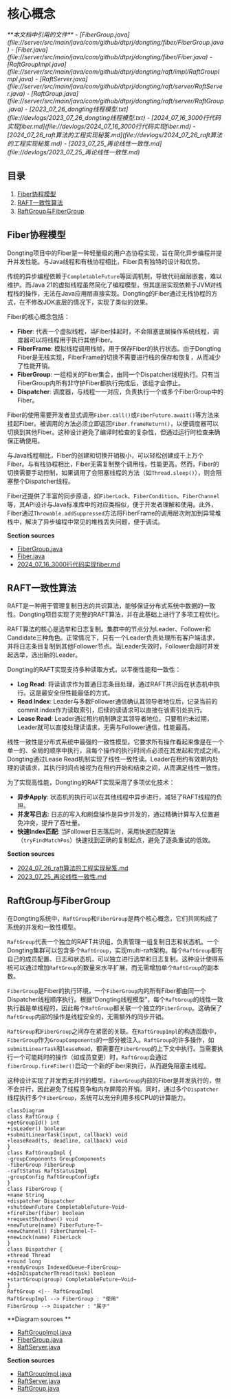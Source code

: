 # 核心概念

<cite>
**本文档中引用的文件**  
- [FiberGroup.java](file://server/src/main/java/com/github/dtprj/dongting/fiber/FiberGroup.java)
- [Fiber.java](file://server/src/main/java/com/github/dtprj/dongting/fiber/Fiber.java)
- [RaftGroupImpl.java](file://server/src/main/java/com/github/dtprj/dongting/raft/impl/RaftGroupImpl.java)
- [RaftServer.java](file://server/src/main/java/com/github/dtprj/dongting/raft/server/RaftServer.java)
- [RaftGroup.java](file://server/src/main/java/com/github/dtprj/dongting/raft/server/RaftGroup.java)
- [2023_07_26_dongting线程模型.txt](file://devlogs/2023_07_26_dongting线程模型.txt)
- [2024_07_16_3000行代码实现fiber.md](file://devlogs/2024_07_16_3000行代码实现fiber.md)
- [2024_07_26_raft算法的工程实现秘笈.md](file://devlogs/2024_07_26_raft算法的工程实现秘笈.md)
- [2023_07_25_再论线性一致性.md](file://devlogs/2023_07_25_再论线性一致性.md)
</cite>

## 目录
1. [Fiber协程模型](#fiber协程模型)
2. [RAFT一致性算法](#raft一致性算法)
3. [RaftGroup与FiberGroup](#raftgroup与fibergroup)

## Fiber协程模型

Dongting项目中的Fiber是一种轻量级的用户态协程实现，旨在简化异步编程并提升并发性能。与Java线程和有栈协程相比，Fiber具有独特的设计和优势。

传统的异步编程依赖于`CompletableFuture`等回调机制，导致代码层层嵌套，难以维护。而Java 21的虚拟线程虽然简化了编程模型，但其底层实现依赖于JVM对线程栈的操作，无法在Java应用层直接实现。Dongting的Fiber通过无栈协程的方式，在不修改JDK底层的情况下，实现了类似的效果。

Fiber的核心概念包括：
- **Fiber**: 代表一个虚拟线程，当Fiber挂起时，不会阻塞底层操作系统线程，调度器可以将线程用于执行其他Fiber。
- **FiberFrame**: 模拟线程调用栈帧，用于保存Fiber的执行状态。由于Dongting Fiber是无栈实现，FiberFrame的切换不需要进行栈的保存和恢复，从而减少了性能开销。
- **FiberGroup**: 一组相关的Fiber集合，由同一个Dispatcher线程执行。只有当FiberGroup内所有非守护Fiber都执行完成后，该组才会停止。
- **Dispatcher**: 调度器，与线程一一对应，负责执行一个或多个FiberGroup中的Fiber。

Fiber的使用需要开发者显式调用`Fiber.call()`或`FiberFuture.await()`等方法来挂起Fiber。被调用的方法必须立即返回`Fiber.frameReturn()`，以便调度器可以切换到其他Fiber。这种设计避免了编译时检查的复杂性，但通过运行时检查来确保正确使用。

与Java线程相比，Fiber的创建和切换开销极小，可以轻松创建成千上万个Fiber。与有栈协程相比，Fiber无需复制整个调用栈，性能更高。然而，Fiber的切换需要手动控制，如果调用了会阻塞线程的方法（如`Thread.sleep()`），则会阻塞整个Dispatcher线程。

Fiber还提供了丰富的同步原语，如`FiberLock`、`FiberCondition`、`FiberChannel`等，其API设计与Java标准库中的对应类相似，便于开发者理解和使用。此外，Fiber通过`Throwable.addSuppressed`方法将FiberFrame的调用层次附加到异常堆栈中，解决了异步编程中常见的堆栈丢失问题，便于调试。

**Section sources**
- [FiberGroup.java](file://server/src/main/java/com/github/dtprj/dongting/fiber/FiberGroup.java)
- [Fiber.java](file://server/src/main/java/com/github/dtprj/dongting/fiber/Fiber.java)
- [2024_07_16_3000行代码实现fiber.md](file://devlogs/2024_07_16_3000行代码实现fiber.md)

## RAFT一致性算法

RAFT是一种用于管理复制日志的共识算法，能够保证分布式系统中数据的一致性。Dongting项目实现了完整的RAFT算法，并在此基础上进行了多项工程优化。

RAFT算法的核心是选举和日志复制。集群中的节点分为Leader、Follower和Candidate三种角色。正常情况下，只有一个Leader负责处理所有客户端请求，并将日志条目复制到其他Follower节点。当Leader失效时，Follower会超时并发起选举，选出新的Leader。

Dongting的RAFT实现支持多种读取方式，以平衡性能和一致性：
- **Log Read**: 将读请求作为普通日志条目处理，通过RAFT共识后在状态机中执行。这是最安全但性能最低的方式。
- **Read Index**: Leader与多数Follower通信确认其领导者地位后，记录当前的commit index作为读取索引，后续的读请求可以直接在该索引处执行。
- **Lease Read**: Leader通过租约机制确定其领导者地位。只要租约未过期，Leader就可以直接处理读请求，无需与Follower通信，性能最高。

线性一致性是分布式系统中最强的一致性模型。它要求所有操作看起来像是在一个单一的、全局的顺序中执行，且每个操作的执行时间点必须在其发起和完成之间。Dongting通过Lease Read机制实现了线性一致性读。Leader在租约有效期内处理的读请求，其执行时间点被视为在租约开始和结束之间，从而满足线性一致性。

为了实现高性能，Dongting的RAFT实现采用了多项优化技术：
- **异步Apply**: 状态机的执行可以在其他线程中异步进行，减轻了RAFT线程的负担。
- **并发写日志**: 日志的写入和刷盘操作是异步并发的，通过精确计算写入位置避免冲突，提升了吞吐量。
- **快速Index匹配**: 当Follower日志落后时，采用快速匹配算法（`tryFindMatchPos`）快速找到正确的复制起点，避免了逐条重试的低效。

**Section sources**
- [2024_07_26_raft算法的工程实现秘笈.md](file://devlogs/2024_07_26_raft算法的工程实现秘笈.md)
- [2023_07_25_再论线性一致性.md](file://devlogs/2023_07_25_再论线性一致性.md)

## RaftGroup与FiberGroup

在Dongting系统中，`RaftGroup`和`FiberGroup`是两个核心概念，它们共同构成了系统的并发和一致性模型。

`RaftGroup`代表一个独立的RAFT共识组，负责管理一组复制日志和状态机。一个Dongting集群可以包含多个`RaftGroup`，实现multi-raft架构。每个`RaftGroup`都有自己的成员配置、日志和状态机，可以独立进行选举和日志复制。这种设计使得系统可以通过增加`RaftGroup`的数量来水平扩展，而无需增加单个`RaftGroup`的副本数。

`FiberGroup`是Fiber的执行环境，一个`FiberGroup`内的所有Fiber都由同一个Dispatcher线程顺序执行。根据“Dongting线程模型”，每个`RaftGroup`的线性一致执行器是单线程的，因此每个`RaftGroup`都关联一个独立的`FiberGroup`。这确保了`RaftGroup`内部的操作是线程安全的，无需额外的同步开销。

`RaftGroup`和`FiberGroup`之间存在紧密的关联。在`RaftGroupImpl`的构造函数中，`FiberGroup`作为`GroupComponents`的一部分被注入。`RaftGroup`的许多操作，如`submitLinearTask`和`leaseRead`，都需要在`FiberGroup`的上下文中执行。当需要执行一个可能耗时的操作（如成员变更）时，`RaftGroup`会通过`fiberGroup.fireFiber()`启动一个新的Fiber来执行，从而避免阻塞主线程。

这种设计实现了并发而无并行的模型。`FiberGroup`内部的Fiber是并发执行的，但不会并行，因此避免了线程竞争和内存屏障的开销。同时，通过多个`Dispatcher`线程执行多个`FiberGroup`，系统可以充分利用多核CPU的计算能力。

```mermaid
classDiagram
class RaftGroup {
+getGroupId() int
+isLeader() boolean
+submitLinearTask(input, callback) void
+leaseRead(ts, deadline, callback) void
}
class RaftGroupImpl {
-groupComponents GroupComponents
-fiberGroup FiberGroup
-raftStatus RaftStatusImpl
-groupConfig RaftGroupConfigEx
}
class FiberGroup {
+name String
+dispatcher Dispatcher
+shutdownFuture CompletableFuture~Void~
+fireFiber(fiber) boolean
+requestShutdown() void
+newFuture(name) FiberFuture~T~
+newChannel() FiberChannel~T~
+newLock(name) FiberLock
}
class Dispatcher {
+thread Thread
+round long
+readyGroups IndexedQueue~FiberGroup~
+doInDispatcherThread(task) boolean
+startGroup(group) CompletableFuture~Void~
}
RaftGroup <|-- RaftGroupImpl
RaftGroupImpl --> FiberGroup : "使用"
FiberGroup --> Dispatcher : "属于"
```

**Diagram sources **
- [RaftGroupImpl.java](file://server/src/main/java/com/github/dtprj/dongting/raft/impl/RaftGroupImpl.java)
- [FiberGroup.java](file://server/src/main/java/com/github/dtprj/dongting/fiber/FiberGroup.java)
- [RaftServer.java](file://server/src/main/java/com/github/dtprj/dongting/raft/server/RaftServer.java)

**Section sources**
- [RaftGroupImpl.java](file://server/src/main/java/com/github/dtprj/dongting/raft/impl/RaftGroupImpl.java)
- [RaftServer.java](file://server/src/main/java/com/github/dtprj/dongting/raft/server/RaftServer.java)
- [RaftGroup.java](file://server/src/main/java/com/github/dtprj/dongting/raft/server/RaftGroup.java)